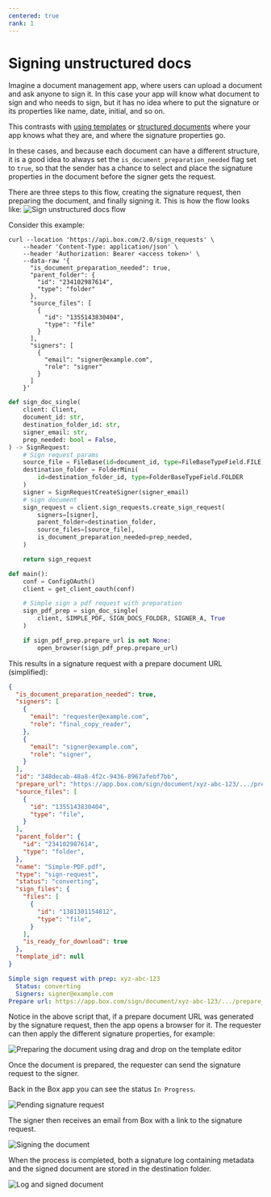 ```yaml
---
centered: true
rank: 1
---
```


# Signing unstructured docs

Imagine a document management app, where users can upload a document and ask
anyone to sign it. In this case your app will know what document to sign and
who needs to sign, but it has no idea where to put the signature or its
properties like name, date, initial, and so on.

This contrasts with [using templates][sign-templates] or
[structured documents][sign-structured-docs] where your
app knows what they are, and where the
signature properties go.

In these cases, and because each document can have a different structure, it is
a good idea to always set the `is_document_preparation_needed` flag set to
`true`, so that the sender has a chance to select and place the signature
properties in the document before the signer gets the request.

There are three steps to this flow, creating the signature request, then
preparing the document, and finally signing it.
This is how the flow looks like:
![Sign unstructured docs flow](images/unstructured-docs-flow.png)

Consider this example:

<Tabs>
  <Tab title='cURL'>

```curl
curl --location 'https://api.box.com/2.0/sign_requests' \
    --header 'Content-Type: application/json' \
    --header 'Authorization: Bearer <access token>' \
    --data-raw '{
      "is_document_preparation_needed": true,
      "parent_folder": {
        "id": "234102987614",
        "type": "folder"
      },
      "source_files": [
        {
          "id": "1355143830404",
          "type": "file"
        }
      ],
      "signers": [
        {
          "email": "signer@example.com",
          "role": "signer"
        }
      ]
    }'
```

  </Tab>
  <Tab title='Python Gen SDK'>

```python
def sign_doc_single(
    client: Client,
    document_id: str,
    destination_folder_id: str,
    signer_email: str,
    prep_needed: bool = False,
) -> SignRequest:
    # Sign request params
    source_file = FileBase(id=document_id, type=FileBaseTypeField.FILE)
    destination_folder = FolderMini(
        id=destination_folder_id, type=FolderBaseTypeField.FOLDER
    )
    signer = SignRequestCreateSigner(signer_email)
    # sign document
    sign_request = client.sign_requests.create_sign_request(
        signers=[signer],
        parent_folder=destination_folder,
        source_files=[source_file],
        is_document_preparation_needed=prep_needed,
    )

    return sign_request

def main():
    conf = ConfigOAuth()
    client = get_client_oauth(conf)

    # Simple sign a pdf request with preparation
    sign_pdf_prep = sign_doc_single(
        client, SIMPLE_PDF, SIGN_DOCS_FOLDER, SIGNER_A, True
    )

    if sign_pdf_prep.prepare_url is not None:
        open_browser(sign_pdf_prep.prepare_url)
```

  </Tab>
</Tabs>

This results in a signature request with a prepare document URL (simplified):

<Tabs>
<Tab title='cURL'>

```json
{
  "is_document_preparation_needed": true,
  "signers": [
    {
      "email": "requester@example.com",
      "role": "final_copy_reader",
    },
    {
      "email": "signer@example.com",
      "role": "signer",
    }
  ],
  "id": "348decab-48a8-4f2c-9436-8967afebf7bb",
  "prepare_url": "https://app.box.com/sign/document/xyz-abc-123/.../prepare_doc/",
  "source_files": [
    {
      "id": "1355143830404",
      "type": "file",
    }
  ],
  "parent_folder": {
    "id": "234102987614",
    "type": "folder",
  },
  "name": "Simple-PDF.pdf",
  "type": "sign-request",
  "status": "converting",
  "sign_files": {
    "files": [
      {
        "id": "1381301154812",
        "type": "file",
      }
    ],
    "is_ready_for_download": true
  },
  "template_id": null
}
```

</Tab>
<Tab title='Python Gen SDK'>

```yaml
Simple sign request with prep: xyz-abc-123
  Status: converting
  Signers: signer@example.com
Prepare url: https://app.box.com/sign/document/xyz-abc-123/.../prepare_doc/
```

</Tab>
</Tabs>

Notice in the above script that, if a prepare document URL was generated by the
signature request, then the app opens a browser for it. The requester can
then apply the different signature properties, for example:

![Preparing the document using drag and drop on the template editor](images/sign-pdf-prep-doc.png)

Once the document is prepared, the requester can send the signature request to
the signer.

Back in the Box app you can see the status `In Progress`.

![Pending signature request](images/sign-request-pending.png)

The signer then receives an email from Box with a link to the signature
request.

![Signing the document](images/sign-pdf-prep-finish-sign.png)

When the process is completed, both a signature log containing metadata and
the signed document are stored in the destination folder.

![Log and signed document](images/sign-pdf-signed-docs.png)

[sign-templates]:page://sign/technical-use-cases/sign-template
[sign-structured-docs]:page://sign/technical-use-cases/sign-structured-docs